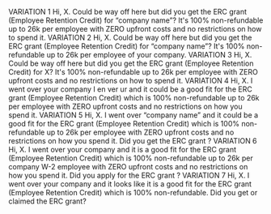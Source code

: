 VARIATION 1
Hi, X. Could be way off here but did you get the ERC grant (Employee Retention Credit) for “company name”? It's
100% non-refundable up to 26k per employee with ZERO upfront costs and no restrictions on how to spend it.
VARIATION 2
Hi, X. Could be way off here but did you get the ERC grant (Employee Retention Credit) for “company name”? It's
100% non-refundable up to 26k per employee of your company.
VARIATION 3
Hi, X. Could be way off here but did you get the ERC grant (Employee Retention Credit) for X? It's 100%
non-refundable up to 26k per employee with ZERO upfront costs and no restrictions on how to spend it.
VARIATION 4
Hi, X. I went over your company  I en ver ur and it could be a good fit for the ERC grant (Employee Retention Credit) which is 100% non-refundable up to 26k per employee with ZERO upfront costs and no restrictions on how you spend it.
VARIATION 5
Hi, X. I went over “company name” and it could be a good fit for the ERC grant (Employee Retention Credit)
which is 100% non-refundable up to 26k per employee with ZERO upfront costs and no restrictions on how you
spend it. Did you get the ERC grant ?
VARIATION 6
Hi, X. I went over your company and it is a good fit for the ERC grant (Employee Retention Credit) which is 100% non-refundable up to 26k per company W-2 employee with ZERO upfront costs and no restrictions on how you spend it. Did you apply for the ERC grant ?
VARIATION 7
Hi, X. I went over your company and it looks like it is a good fit for the ERC grant (Employee Retention Credit) which is 100% non-refundable. Did you get or claimed the ERC grant?
